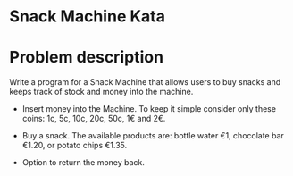 Snack Machine Kata
==================

# Problem description

Write a program for a Snack Machine that allows users to buy snacks and keeps track of stock and money into the machine.

- Insert money into the Machine.
To keep it simple consider only these coins: 1c, 5c, 10c, 20c, 50c, 1€ and 2€.

- Buy a snack.
The available products are: bottle water €1, chocolate bar €1.20, or potato chips €1.35. 

- Option to return the money back.
 